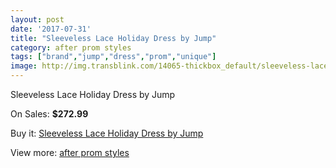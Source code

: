 ```yaml
---
layout: post
date: '2017-07-31'
title: "Sleeveless Lace Holiday Dress by Jump"
category: after prom styles
tags: ["brand","jump","dress","prom","unique"]
image: http://img.transblink.com/14065-thickbox_default/sleeveless-lace-holiday-dress-by-jump.jpg
---
```

Sleeveless Lace Holiday Dress by Jump

On Sales: **$272.99**
<a href="https://www.transblink.com/en/after-prom-styles/4502-sleeveless-lace-holiday-dress-by-jump.html"><amp-img layout="responsive" width="600" height="600" src="//img.transblink.com/14065-thickbox_default/sleeveless-lace-holiday-dress-by-jump.jpg" alt="Sleeveless Lace Holiday Dress by Jump 0" /></a>
<a href="https://www.transblink.com/en/after-prom-styles/4502-sleeveless-lace-holiday-dress-by-jump.html"><amp-img layout="responsive" width="600" height="600" src="//img.transblink.com/14067-thickbox_default/sleeveless-lace-holiday-dress-by-jump.jpg" alt="Sleeveless Lace Holiday Dress by Jump 1" /></a>
<a href="https://www.transblink.com/en/after-prom-styles/4502-sleeveless-lace-holiday-dress-by-jump.html"><amp-img layout="responsive" width="600" height="600" src="//img.transblink.com/14066-thickbox_default/sleeveless-lace-holiday-dress-by-jump.jpg" alt="Sleeveless Lace Holiday Dress by Jump 2" /></a>

Buy it: [Sleeveless Lace Holiday Dress by Jump](https://www.transblink.com/en/after-prom-styles/4502-sleeveless-lace-holiday-dress-by-jump.html "Sleeveless Lace Holiday Dress by Jump")

View more: [after prom styles](https://www.transblink.com/en/55-after-prom-styles "after prom styles")